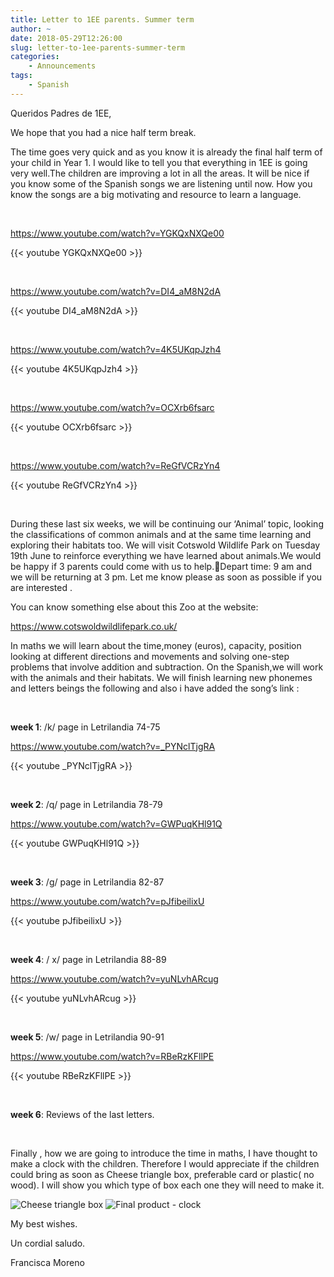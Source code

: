 ```yaml
---
title: Letter to 1EE parents. Summer term
author: ~
date: 2018-05-29T12:26:00
slug: letter-to-1ee-parents-summer-term
categories:
    - Announcements
tags:
    - Spanish
---
```


Queridos Padres de 1EE,

We hope that you had a nice half term break.

The time goes very quick and as you know it is already the final half term of your child in Year 1. I would like to tell you that everything in 1EE is going very well.The children are improving a lot in all the areas. It will be nice if you know some of the Spanish songs we are listening until now. How you know the songs are a big motivating and resource to learn a language.

&nbsp;

https://www.youtube.com/watch?v=YGKQxNXQe00

{{< youtube YGKQxNXQe00 >}}

&nbsp;

https://www.youtube.com/watch?v=DI4_aM8N2dA

{{< youtube DI4_aM8N2dA >}}

&nbsp;

https://www.youtube.com/watch?v=4K5UKqpJzh4

{{< youtube 4K5UKqpJzh4 >}}

&nbsp;

https://www.youtube.com/watch?v=OCXrb6fsarc

{{< youtube OCXrb6fsarc >}}

&nbsp;

https://www.youtube.com/watch?v=ReGfVCRzYn4

{{< youtube ReGfVCRzYn4 >}}

&nbsp;

During these last six weeks, we will be continuing our ‘Animal’ topic, looking the classifications of common animals and at the same time learning and exploring their habitats too. We will visit Cotswold Wildlife Park on Tuesday 19th June to reinforce everything we have learned about animals.We would be happy if 3 parents could come with us to help.Depart time: 9 am and we will be returning at 3 pm. Let me know please as soon as possible if you are interested .

You can know something else about this Zoo at the website:

https://www.cotswoldwildlifepark.co.uk/

In maths we will learn about the time,money (euros), capacity, position looking at different directions and movements and solving one-step problems that involve addition and subtraction.
On the Spanish,we will work with the animals and their habitats. We will finish learning new phonemes and letters beings the following and also i have added the song’s link :

&nbsp;

**week 1**: /k/ page in Letrilandia 74-75 

https://www.youtube.com/watch?v=_PYNclTjgRA

{{< youtube _PYNclTjgRA >}}

&nbsp;

**week 2**: /q/ page in Letrilandia 78-79 

https://www.youtube.com/watch?v=GWPuqKHl91Q

{{< youtube GWPuqKHl91Q >}}

&nbsp;

**week 3**: /g/ page in Letrilandia 82-87 

https://www.youtube.com/watch?v=pJfibeilixU

{{< youtube pJfibeilixU >}}

&nbsp;

**week 4**: / x/ page in Letrilandia 88-89 

https://www.youtube.com/watch?v=yuNLvhARcug

{{< youtube yuNLvhARcug >}}

&nbsp;

**week 5**: /w/ page in Letrilandia 90-91 

https://www.youtube.com/watch?v=RBeRzKFllPE 

{{< youtube RBeRzKFllPE >}}

&nbsp;

**week 6**: Reviews of the last letters.

&nbsp;

Finally , how we are going to introduce the time in maths, I have thought to make a clock with the children. Therefore I would appreciate if the children could bring as soon as Cheese triangle box, preferable card or plastic( no wood). I will show you which type of box each one they will need to make it.

![Cheese triangle box](/images/dairylea-triangles-box-EPH9EH.jpg) ![Final product - clock](/images/maxresdefault.jpg)

My best wishes. 

Un cordial saludo.

Francisca Moreno